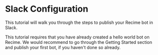 # Slack Configuration

This tutorial will walk you through the steps to publish your Recime bot in Slack.

This tutorial requires that you have already created a hello world bot on Recime. We would recommend to go through the Getting Started section and publish your first bot, if you haven't done so already.
